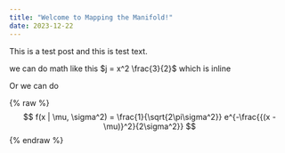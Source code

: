 ```yaml
---
title: "Welcome to Mapping the Manifold!"
date: 2023-12-22
---
```



This is a test post and this is test text.

we can do math like this $j = x^2 \frac{3}{2}$ which is inline

Or we can do 

{% raw %}
$$ f(x | \mu, \sigma^2) = \frac{1}{\sqrt{2\pi\sigma^2}} e^{-\frac{{(x - \mu)}^2}{2\sigma^2}} $$
{% endraw %}
